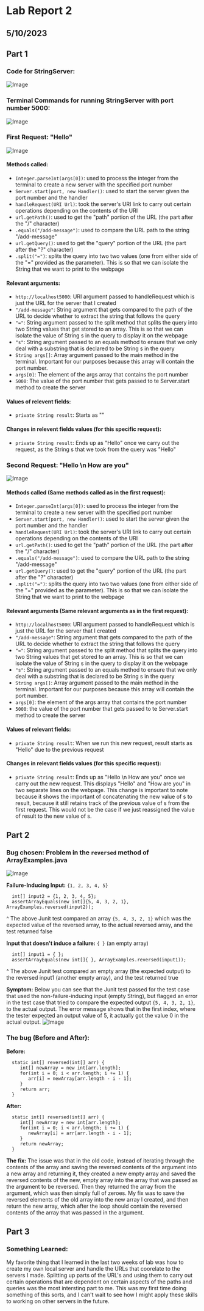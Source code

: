 # Lab Report 2
## 5/10/2023

## Part 1
### Code for StringServer:
![Image](StringServerFile.png)

### Terminal Commands for running StringServer with port number 5000:
![Image](StringServerTerminal.png)

### First Request: "Hello"
![Image](FirstString.png)

#### Methods called:

- `Integer.parseInt(args[0])`: used to process the integer from the terminal to create a new server with the specified port number
- `Server.start(port, new Handler()`: used to start the server given the port number and the handler
- `handleRequest(URI Url)`: took the server's URI link to carry out certain operations depending on the contents of the URI
- `url.getPath()`: used to get the "path" portion of the URL (the part after the "/" character)
- `.equals("/add-message")`: used to compare the URL path to the string "/add-message"
- `url.getQuery()`: used to get the "query" portion of the URL (the part after the "?" character)
- `.split("=")`: splits the query into two two values (one from either side of the "=" provided as the parameter). This is so that we can isolate the String that we want to print to the webpage


#### Relevant arguments:

- `http://localhost5000`: URI argument passed to handleRequest which is just the URL for the server that I created
- `"/add-message"`: String argument that gets compared to the path of the URL to decide whether to extract the string that follows the query
- `"="`: String argument passed to the split method that splits the query into two String values that get stored to an array. This is so that we can isolate the value of String s in the query to display it on the webpage
- `"s"`: String argument passed to an equals method to ensure that we only deal with a substring that is declared to be String s in the query
- `String args[]`: Array argument passed to the main method in the terminal. Important for our purposes because this array will contain the port number.
- `args[0]`: The element of the args array that contains the port number
- `5000`: The value of the port number that gets passed to te Server.start method to create the server

#### Values of relevent fields:

- `private String result`: Starts as ""

#### Changes in relevent fields values (for this specific request):

- `private String result`: Ends up as "Hello" once we carry out the request, as the String s that we took from the query was "Hello"  

  

### Second Request: "Hello \n How are you"
![Image](SecondString.png)

#### Methods called (Same methods called as in the first request):

- `Integer.parseInt(args[0])`: used to process the integer from the terminal to create a new server with the specified port number
- `Server.start(port, new Handler()`: used to start the server given the port number and the handler
- `handleRequest(URI Url)`: took the server's URI link to carry out certain operations depending on the contents of the URI
- `url.getPath()`: used to get the "path" portion of the URL (the part after the "/" character)
- `.equals("/add-message")`: used to compare the URL path to the string "/add-message"
- `url.getQuery()`: used to get the "query" portion of the URL (the part after the "?" character)
- `.split("=")`: splits the query into two two values (one from either side of the "=" provided as the parameter). This is so that we can isolate the String that we want to print to the webpage

#### Relevant arguments (Same relevant arguments as in the first request):

- `http://localhost5000`: URI argument passed to handleRequest which is just the URL for the server that I created
- `"/add-message"`: String argument that gets compared to the path of the URL to decide whether to extract the string that follows the query
- `"="`: String argument passed to the split method that splits the query into two String values that get stored to an array. This is so that we can isolate the value of String s in the query to display it on the webpage
- `"s"`: String argument passed to an equals method to ensure that we only deal with a substring that is declared to be String s in the query
- `String args[]`: Array argument passed to the main method in the terminal. Important for our purposes because this array will contain the port number.
- `args[0]`: the element of the args array that contains the port number
- `5000`: the value of the port number that gets passed to te Server.start method to create the server

#### Values of relevant fields:

- `private String result`: When we run this new request, result starts as "Hello" due to the previous request

#### Changes in relevant fields values (for this specific request):

- `private String result`: Ends up as "Hello \n How are you" once we carry out the new request. This displays "Hello" and "How are you" in two separate lines on the webpage. This change is important to note because it shows the important of concatenating the new value of s to result, because it still retains track of the previous value of s from the first request. This would not be the case if we just reassigned the value of result to the new value of s.


## Part 2
### Bug chosen: Problem in the `reversed` method of ArrayExamples.java
![Image](buggyReversed.png)

**Failure-Inducing Input:** `{1, 2, 3, 4, 5}`

      int[] input2 = {1, 2, 3, 4, 5};
      assertArrayEquals(new int[]{5, 4, 3, 2, 1}, ArrayExamples.reversed(input2));
      
^ The above Junit test compared an array `{5, 4, 3, 2, 1}` which was the expected value of the reversed array, to the actual reversed array, and the test returned false


**Input that doesn't induce a failure:** `{ }`  (an empty array)

      int[] input1 = { };
      assertArrayEquals(new int[]{ }, ArrayExamples.reversed(input1));
      
^ The above Junit test compared an empty array (the expected output) to the reversed input1 (another empty array), and the test returned true

**Symptom:** Below you can see that the Junit test passed for the test case that used the non-failure-inducing input (empty String), but flagged an error in the test case that tried to compare the expected output `{5, 4, 3, 2, 1}`, to the actual output. The error message shows that in the first index, where the tester expected an output value of 5, it actually got the value 0 in the actual output. 
![Image](failedTest.png)

### The bug (Before and After):

**Before:**

      static int[] reversed(int[] arr) {
         int[] newArray = new int[arr.length];
         for(int i = 0; i < arr.length; i += 1) {
            arr[i] = newArray[arr.length - i - 1];
         }
         return arr;
      }
      
**After:**

      static int[] reversed(int[] arr) {
         int[] newArray = new int[arr.length];
         for(int i = 0; i < arr.length; i += 1) {
            newArray[i] = arr[arr.length - i - 1];
         }
         return newArray;
      }
  
**The fix:** The issue was that in the old code, instead of iterating through the contents of the array and saving the reversed contents of the argument into a new array and returning it, they created a new empty array and saved the reversed contents of the new, empty array into the array that was passed as the argument to be reversed. Then they returned the array from the argument, which was then simply full of zeroes. My fix was to save the reversed elements of the old array into the new array I created, and then return the new array, which after the loop should contain the reversed contents of the array that was passed in the argument.



## Part 3
### Something Learned:
My favorite thing that I learned in the last two weeks of lab was how to create my own local server and handle the URLs that coorelate to the servers I made. Splitting up parts of the URL's and using them to carry out certain operations that are dependent on certain aspects of the paths and queries was the most intersting part to me. This was my first time doing something of this sorts, and I can't wait to see how I might apply these skills to working on other servers in the future.

